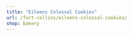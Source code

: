 ```yaml
---
title: "Eileens Colossal Cookies"
url: /fort-collins/eileens-colossal-cookies/
shop: bakery
---
```

